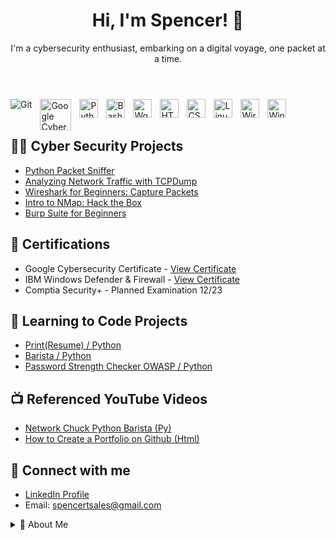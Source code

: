 <!DOCTYPE html>
<html lang="en">
<head>
  <meta charset="UTF-8">
</head>
<body>

<header>
  <h1>Hi, I'm Spencer! 👋</h1>
  <p>I'm a cybersecurity enthusiast, embarking on a digital voyage, one packet at a time.</p>
</header>

<section>
<img align="left" alt="Git" style="padding-right:10px;"src="https://img.shields.io/github/followers/CyberSpencer?style=social" alt="GitHub followers">
<img align="left" alt="Google Cybersecurity" width="50px" style="padding-right:10px;" src="https://imgur.com/6wg4vzf.png" />   
<img align="left" alt="Python" width="30px" style="padding-right:10px;" src="https://cdn.jsdelivr.net/gh/devicons/devicon/icons/python/python-original.svg" /> 
<img align="left" alt="Bash" width="30px" style="padding-right:10px;" src="https://cdn.jsdelivr.net/gh/devicons/devicon/icons/bash/bash-plain.svg" />
<img align="left" alt="WordPress" width="30px" style="padding-right:10px;" src="https://cdn.jsdelivr.net/gh/devicons/devicon/icons/wordpress/wordpress-plain.svg" />
<img align="left" alt="HTML" width="30px" style="padding-right:10px;" src="https://cdn.jsdelivr.net/gh/devicons/devicon/icons/html5/html5-original.svg" />
<img align="left" alt="CSS" width="30px" style="padding-right:10px;" src="https://cdn.jsdelivr.net/gh/devicons/devicon/icons/css3/css3-original.svg" />
<img align="left" alt="Linux" width="30px" style="padding-right:10px;" src="https://cdn.jsdelivr.net/gh/devicons/devicon/icons/linux/linux-original.svg" />
<img align="left" alt="Wireshark" width="30px" style="padding-right:10px;" src="https://simpleicons.org/icons/wireshark.svg" />
<img align="left" alt="Windows Defender" width="30px" style="padding-right:10px;" src="https://simpleicons.org/icons/windowsterminal.svg" />

<br />
<br />
</section>

<section>
  <h2>👨‍💻 Cyber Security Projects</h2>
  <ul>
    <li><a href="https://github.com/CyberSpencer/Python-Packet-Sniffer">Python Packet Sniffer</a></li>
    <li><a href="https://github.com/CyberSpencer/TCPDump-Network-Analysis">Analyzing Network Traffic with TCPDump</a></li>
    <li><a href="https://github.com/CyberSpencer/Wireshark-for-Beginners-Capture-Packets">Wireshark for Beginners: Capture Packets</a></li>
    <li><a href="#">Intro to NMap: Hack the Box</a></li>
    <li><a href="#">Burp Suite for Beginners</a></li>
  </ul>
</section>

<section>
  <h2>📜 Certifications</h2>
  <ul>
    <li>Google Cybersecurity Certificate - <a href="https://coursera.org/share/b8b0a760b6c84785767d1b0cb3d85454">View Certificate</a></li>
    <li>IBM Windows Defender & Firewall - <a href="https://coursera.org/share/5eab200d75ada9b2cc6b24e05c7dda16">View Certificate</a></li>
    <li>Comptia Security+ - Planned Examination 12/23</li>
  </ul>
</section>

<section>
  <h2>🔐 Learning to Code Projects</h2>
  <ul>
    <li><a href="https://github.com/CyberSpencer/Print-Resume-">Print(Resume) / Python</a></li>
    <li><a href="https://github.com/CyberSpencer/Python-Barista">Barista / Python</a></li>
    <li><a href="https://github.com/CyberSpencer/OWASP_Password_Checker">Password Strength Checker OWASP / Python</a></li>
  </ul>
</section>

<section>
  <h2>📺 Referenced YouTube Videos</h2>
  <ul>
    <li><a href="https://www.youtube.com/watch?v=mRMmlo_Uqcs">Network Chuck Python Barista (Py)</a></li>
    <li><a href="https://www.youtube.com/watch?v=zgqfWLHNKLk">How to Create a Portfolio on Github (Html)</a></li>
  </ul>
</section>

<section>
  <h2>🤳 Connect with me</h2>
  <ul>
    <li><a href="https://www.linkedin.com/in/spencer-thomson-43365b11a/">LinkedIn Profile</a></li>
    <li>Email: <a href="mailto:spencertsales@gmail.com">spencertsales@gmail.com</a></li>
  </ul>
</section>

<details>
  <summary>🚀 About Me</summary>
  <p>
    I am an aspiring cybersecurity professional, ready to embark on a new chapter of my career with a remote role in the cybersecurity domain. With a recently acquired Google Cybersecurity Certificate and a diverse background spanning risk management, data handling, and systems development, I am keen on leveraging my foundational knowledge while continuing to learn and grow in this field.

  My academic and self-driven pursuits have equipped me with a foundational understanding of key laws and regulations like GDPR, HIPAA, and PCI DSS, as well as hands-on experience with tools like SPLUNK, Chronicle, Wireshark, TCPDump, and Linux. I am also acquainted with protocols and concepts such as TCP/IP, Hashes, IPv4+IPv6, WPA2+WPA3, MFA, and NIST-CSF. My programming journey is budding with entry-level skills in languages like Python, SQL, Bash/Zsh, Excel VBA, HTML and CSS. Moreover, my ability to analyze and visualize large datasets while upholding the principles of Confidentiality, Integrity, and Availability stands as a testament to my analytical acumen.

  The diverse roles I have undertaken, from auditing invoices, to founding an automotive wholesale busniess at the age of 16, reflect my entrepreneurial spirit and commitment to meticulous data management. My time spent as a mountain guide has honed my risk management skills in high-stress, high-stakes environments, which I am eager to translate into the cybersecurity realm.

  I am in the process of furthering my certifications in the field, and I am eager to connect with mentors and engage in opportunities that will further sharpen my skills in cybersecurity. I am excited about the prospect of contributing to and learning from the cybersecurity community.

Feel free to connect with me on [LinkedIn](https://www.linkedin.com/in/spencer-thomson-43365b11a/).
</p>
</details>
  </p>
</details>

<footer>
  <p align="center">
    <a href="https://www.linkedin.com/in/spencer-thomson-43365b11a/">
      <img
